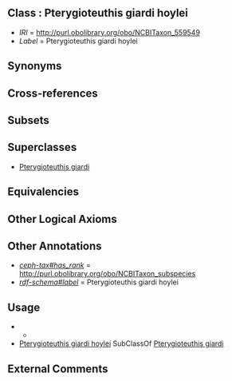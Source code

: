 
## Class : Pterygioteuthis giardi hoylei

 * *IRI* = http://purl.obolibrary.org/obo/NCBITaxon_559549
 * *Label* = Pterygioteuthis giardi hoylei

## Synonyms


## Cross-references


## Subsets


## Superclasses

 * [Pterygioteuthis giardi](../../NCBITaxon/48/NCBITaxon_559548.md)

## Equivalencies


## Other Logical Axioms


## Other Annotations

 * *[ceph-tax#has_rank](../../ceph-tax#has/nk/ceph-tax#has_rank.md)* = http://purl.obolibrary.org/obo/NCBITaxon_subspecies
 * *[rdf-schema#label](../../el/rdf-schema#label.md)* = Pterygioteuthis giardi hoylei

## Usage

 * -
 * [Pterygioteuthis giardi hoylei](../../NCBITaxon/49/NCBITaxon_559549.md) SubClassOf [Pterygioteuthis giardi](../../NCBITaxon/48/NCBITaxon_559548.md)

## External Comments

